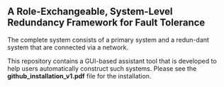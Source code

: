 ## A Role-Exchangeable, System-Level Redundancy Framework for Fault Tolerance

The complete system consists of a primary system and a redun-dant system that are connected via a network.

This repository contains a GUI-based assistant tool that is developed to help users automatically construct such systems. Please see the **github_installation_v1.pdf** file for the installation.
